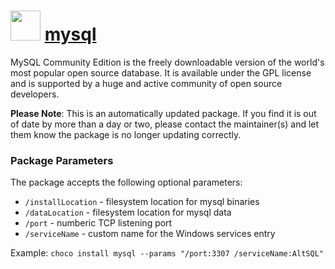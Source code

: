 # <img src="https://cdn.jsdelivr.net/gh/mkevenaar/chocolatey-packages@4d4a3bbed8b6b77e184e64522d9cd3247017391e/icons/mysql.png" width="48" height="48"/> [mysql](https://community.chocolatey.org/packages/mysql)

MySQL Community Edition is the freely downloadable version of the world's most popular open source database. It is available under the GPL license and is supported by a huge and active community of open source developers.

**Please Note**: This is an automatically updated package. If you find it is
out of date by more than a day or two, please contact the maintainer(s) and
let them know the package is no longer updating correctly.

### Package Parameters

The package accepts the following optional parameters:

* `/installLocation` - filesystem location for mysql binaries
* `/dataLocation` - filesystem location for mysql data
* `/port` - numberic TCP listening port
* `/serviceName` - custom name for the Windows services entry

Example: `choco install mysql --params "/port:3307 /serviceName:AltSQL"`
